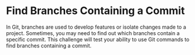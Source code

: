 # Find Branches Containing a Commit

In Git, branches are used to develop features or isolate changes made to a project. Sometimes, you may need to find out which branches contain a specific commit. This challenge will test your ability to use Git commands to find branches containing a commit.


